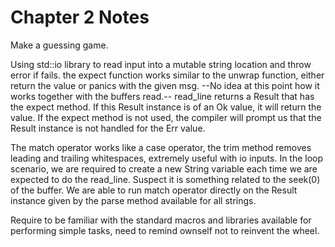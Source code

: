 # Chapter 2 Notes
Make a guessing game.

Using std::io library to read input into a mutable string location and throw error if fails.
the expect function works similar to the unwrap function, either return the value or panics with the given msg. --No idea at this point how it works together with the buffers read.--
read_line returns a Result that has the expect method. If this Result instance is of an Ok value, it will return the value. If the expect method is not used, the compiler will prompt us that the Result instance is not handled for the Err value.

The match operator works like a case operator, the trim method removes leading and trailing whitespaces, extremely useful with io inputs.
In the loop scenario, we are required to create a new String variable each time we are expected to do the read_line. Suspect it is something related to the seek(0) of the buffer.
We are able to run match operator directly on the Result instance given by the parse method available for all strings.

Require to be familiar with the standard macros and libraries available for performing simple tasks, need to remind ownself not to reinvent the wheel.

